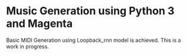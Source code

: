 # Music Generation using Python 3 and Magenta
Basic MIDI Generation using Loopback_rnn model is achieved.
This is a work in progress.
